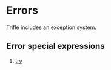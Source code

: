 # Errors

Trifle includes an exception system.

## Error special expressions

1. [try](Errors-Try.md)
